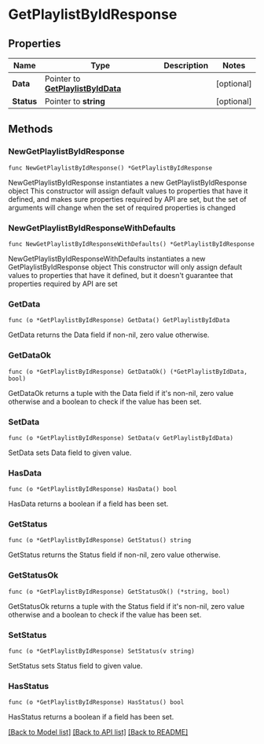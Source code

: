# GetPlaylistByIdResponse

## Properties

Name | Type | Description | Notes
------------ | ------------- | ------------- | -------------
**Data** | Pointer to [**GetPlaylistByIdData**](GetPlaylistByIdData.md) |  | [optional] 
**Status** | Pointer to **string** |  | [optional] 

## Methods

### NewGetPlaylistByIdResponse

`func NewGetPlaylistByIdResponse() *GetPlaylistByIdResponse`

NewGetPlaylistByIdResponse instantiates a new GetPlaylistByIdResponse object
This constructor will assign default values to properties that have it defined,
and makes sure properties required by API are set, but the set of arguments
will change when the set of required properties is changed

### NewGetPlaylistByIdResponseWithDefaults

`func NewGetPlaylistByIdResponseWithDefaults() *GetPlaylistByIdResponse`

NewGetPlaylistByIdResponseWithDefaults instantiates a new GetPlaylistByIdResponse object
This constructor will only assign default values to properties that have it defined,
but it doesn't guarantee that properties required by API are set

### GetData

`func (o *GetPlaylistByIdResponse) GetData() GetPlaylistByIdData`

GetData returns the Data field if non-nil, zero value otherwise.

### GetDataOk

`func (o *GetPlaylistByIdResponse) GetDataOk() (*GetPlaylistByIdData, bool)`

GetDataOk returns a tuple with the Data field if it's non-nil, zero value otherwise
and a boolean to check if the value has been set.

### SetData

`func (o *GetPlaylistByIdResponse) SetData(v GetPlaylistByIdData)`

SetData sets Data field to given value.

### HasData

`func (o *GetPlaylistByIdResponse) HasData() bool`

HasData returns a boolean if a field has been set.

### GetStatus

`func (o *GetPlaylistByIdResponse) GetStatus() string`

GetStatus returns the Status field if non-nil, zero value otherwise.

### GetStatusOk

`func (o *GetPlaylistByIdResponse) GetStatusOk() (*string, bool)`

GetStatusOk returns a tuple with the Status field if it's non-nil, zero value otherwise
and a boolean to check if the value has been set.

### SetStatus

`func (o *GetPlaylistByIdResponse) SetStatus(v string)`

SetStatus sets Status field to given value.

### HasStatus

`func (o *GetPlaylistByIdResponse) HasStatus() bool`

HasStatus returns a boolean if a field has been set.


[[Back to Model list]](../README.md#documentation-for-models) [[Back to API list]](../README.md#documentation-for-api-endpoints) [[Back to README]](../README.md)


